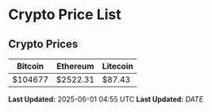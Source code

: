 # Crypto Price List

## Crypto Prices
| Bitcoin | Ethereum | Litecoin |
| ------- | -------- | -------- |
| $104677 | $2522.31 | $87.43 |
**Last Updated:** 2025-06-01 04:55 UTC
**Last Updated:** $DATE$
